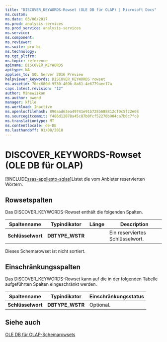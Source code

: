 ```yaml
---
title: "DISCOVER_KEYWORDS-Rowset (OLE DB für OLAP) | Microsoft Docs"
ms.custom: 
ms.date: 03/06/2017
ms.prod: analysis-services
ms.prod_service: analysis-services
ms.service: 
ms.component: 
ms.reviewer: 
ms.suite: pro-bi
ms.technology: 
ms.tgt_pltfrm: 
ms.topic: reference
apiname: DISCOVER_KEYWORDS
apitype: NA
applies_to: SQL Server 2016 Preview
helpviewer_keywords: DISCOVER_KEYWORDS rowset
ms.assetid: 70cc680d-9530-469b-8a61-4e6779aec17a
caps.latest.revision: "12"
author: Minewiskan
ms.author: owend
manager: kfile
ms.workload: Inactive
ms.openlocfilehash: 896aad63ea49741e91b728b688812cf0c5f22e08
ms.sourcegitcommit: f486d12078a45c87b0fcf52270b904ca7b0c7fc8
ms.translationtype: MT
ms.contentlocale: de-DE
ms.lasthandoff: 01/08/2018
---
```

# <a name="discoverkeywords-rowset-ole-db-for-olap"></a>DISCOVER_KEYWORDS-Rowset (OLE DB für OLAP)
[!INCLUDE[ssas-appliesto-sqlas](../../../includes/ssas-appliesto-sqlas.md)]Listet die vom Anbieter reservierten Wörtern.  
  
## <a name="rowset-columns"></a>Rowsetspalten  
 Das DISCOVER_KEYWORDS-Rowset enthält die folgenden Spalten.  
  
|Spaltenname|Typindikator|Länge|Description|  
|-----------------|--------------------|------------|-----------------|  
|**Schlüsselwort**|**DBTYPE_WSTR**||Ein reserviertes Schlüsselwort.|  
  
 Dieses Schemarowset ist nicht sortiert.  
  
## <a name="restriction-columns"></a>Einschränkungsspalten  
 Das DISCOVER_KEYWORDS-Rowset kann auf die in der folgenden Tabelle aufgeführten Spalten eingeschränkt werden.  
  
|Spaltenname|Typindikator|Einschränkungsstatus|  
|-----------------|--------------------|-----------------------|  
|**Schlüsselwort**|**DBTYPE_WSTR**|Optional.|  
  
## <a name="see-also"></a>Siehe auch  
 [OLE DB für OLAP-Schemarowsets](../../../analysis-services/schema-rowsets/ole-db-olap/ole-db-for-olap-schema-rowsets.md)  
  
  
